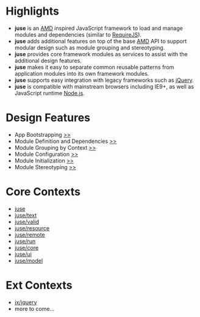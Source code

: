 # Highlights

* **juse** is an [AMD][] inspired JavaScript framework to load and manage modules and dependencies (similar to [RequireJS][]).
* **juse** adds additional features on top of the base [AMD][] API to support modular design such as module grouping and stereotyping.
* **juse** provides core framework modules as services to assist with the additional design features.
* **juse** makes it easy to separate common reusable patterns from application modules into its own framework modules.
* **juse** supports easy integration with legacy frameworks such as [jQuery][].
* **juse** is compatible with mainstream browsers including IE9+, as well as JavaScript runtime [Node.js][].

# Design Features

* App Bootstrapping [>>](design/boot)
* Module Definition and Dependencies [>>](design/define)
* Module Grouping by Context [>>](design/context)
* Module Configuration [>>](design/config)
* Module Initialization [>>](design/init)
* Module Stereotyping [>>](design/stereotype)

# Core Contexts

* [juse](juse)
* [juse/text](juse/text)
* [juse/valid](juse/valid)
* [juse/resource](juse/resource)
* [juse/remote](juse/remote)
* [juse/run](juse/run)
* [juse/core](juse/core)
* [juse/ui](juse/ui)
* [juse/model](juse/model)

# Ext Contexts
* [jx/jquery](jx/jquery)
* more to come...

[AMD]:			https://github.com/amdjs/amdjs-api/wiki/AMD (Asynchronous Module Definition)
[RequireJS]:	https://requirejs.org/
[jQuery]:		https://jquery.com/
[Node.js]:		https://nodejs.org/
